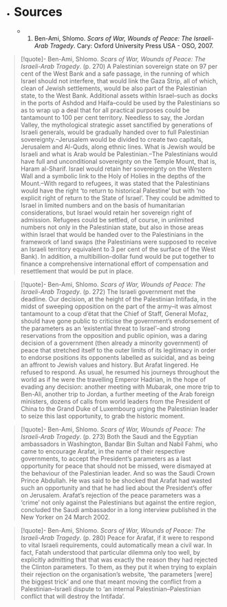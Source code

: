 - # Sources
  - 1. Ben-Ami, Shlomo. *Scars of War, Wounds of Peace: The Israeli-Arab Tragedy*. Cary: Oxford University Press USA - OSO, 2007.


>[!quote]- Ben-Ami, Shlomo. *Scars of War, Wounds of Peace: The Israeli-Arab Tragedy*. (p. 270)
>A Palestinian sovereign state on 97 per cent of the West Bank and a safe passage, in the running of which Israel should not interfere, that would link the Gaza Strip, all of which, clean of Jewish settlements, would be also part of the Palestinian state, to the West Bank. Additional assets within Israel–such as docks in the ports of Ashdod and Haifa–could be used by the Palestinians so as to wrap up a deal that for all practical purposes could be tantamount to 100 per cent territory. Needless to say, the Jordan Valley, the mythological strategic asset sanctified by generations of Israeli generals, would be gradually handed over to full Palestinian sovereignty.–Jerusalem would be divided to create two capitals, Jerusalem and Al-Quds, along ethnic lines. What is Jewish would be Israeli and what is Arab would be Palestinian.–The Palestinians would have full and unconditional sovereignty on the Temple Mount, that is, Haram al-Sharif. Israel would retain her sovereignty on the Western Wall and a symbolic link to the Holy of Holies in the depths of the Mount.–With regard to refugees, it was stated that the Palestinians would have the right ‘to return to historical Palestine’ but with ‘no explicit right of return to the State of Israel’. They could be admitted to Israel in limited numbers and on the basis of humanitarian considerations, but Israel would retain her sovereign right of admission. Refugees could be settled, of course, in unlimited numbers not only in the Palestinian state, but also in those areas within Israel that would be handed over to the Palestinians in the framework of land swaps (the Palestinians were supposed to receive an Israeli territory equivalent to 3 per cent of the surface of the West Bank). In addition, a multibillion-dollar fund would be put together to finance a comprehensive international effort of compensation and resettlement that would be put in place.

>[!quote]- Ben-Ami, Shlomo. *Scars of War, Wounds of Peace: The Israeli-Arab Tragedy*. (p. 272)
>The Israeli government met the deadline. Our decision, at the height of the Palestinian Intifada, in the midst of sweeping opposition on the part of the army–it was almost tantamount to a coup d’état that the Chief of Staff, General Mofaz, should have gone public to criticise the government’s endorsement of the parameters as an ‘existential threat to Israel’–and strong reservations from the opposition and public opinion, was a daring decision of a government (then already a minority government) of peace that stretched itself to the outer limits of its legitimacy in order to endorse positions its opponents labelled as suicidal, and as being an affront to Jewish values and history. But Arafat lingered. He refused to respond. As usual, he resumed his journeys throughout the world as if he were the travelling Emperor Hadrian, in the hope of evading any decision: another meeting with Mubarak, one more trip to Ben-Ali, another trip to Jordan, a further meeting of the Arab foreign ministers, dozens of calls from world leaders from the President of China to the Grand Duke of Luxembourg urging the Palestinian leader to seize this last opportunity, to grab the historic moment.

>[!quote]- Ben-Ami, Shlomo. *Scars of War, Wounds of Peace: The Israeli-Arab Tragedy*. (p. 273)
>Both the Saudi and the Egyptian ambassadors in Washington, Bandar Bin Sultan and Nabil Fahmi, who came to encourage Arafat, in the name of their respective governments, to accept the President’s parameters as a last opportunity for peace that should not be missed, were dismayed at the behaviour of the Palestinian leader. And so was the Saudi Crown Prince Abdullah. He was said to be shocked that Arafat had wasted such an opportunity and that he had lied about the President’s offer on Jerusalem. Arafat’s rejection of the peace parameters was a ‘crime’ not only against the Palestinians but against the entire region, concluded the Saudi ambassador in a long interview published in the New Yorker on 24 March 2002.

>[!quote]- Ben-Ami, Shlomo. *Scars of War, Wounds of Peace: The Israeli-Arab Tragedy*. (p. 280)
>Peace for Arafat, if it were to respond to vital Israeli requirements, could automatically mean a civil war. In fact, Fatah understood that particular dilemma only too well, by explicitly admitting that that was exactly the reason they had rejected the Clinton parameters. To them, as they put it when trying to explain their rejection on the organisation’s website, ‘the parameters [were] the biggest trick’ and one that meant moving the conflict from a Palestinian–Israeli dispute to ‘an internal Palestinian–Palestinian conflict that will destroy the Intifada’.


#